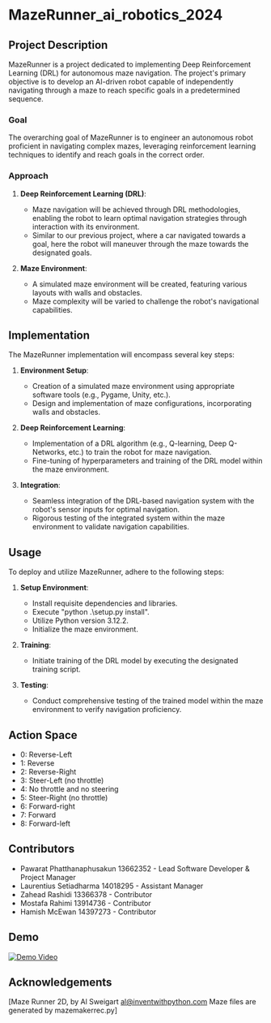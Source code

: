 # MazeRunner_ai_robotics_2024

## Project Description

MazeRunner is a project dedicated to implementing Deep Reinforcement Learning (DRL) for autonomous maze navigation. The project's primary objective is to develop an AI-driven robot capable of independently navigating through a maze to reach specific goals in a predetermined sequence.

### Goal

The overarching goal of MazeRunner is to engineer an autonomous robot proficient in navigating complex mazes, leveraging reinforcement learning techniques to identify and reach goals in the correct order.

### Approach

1. **Deep Reinforcement Learning (DRL)**:

   - Maze navigation will be achieved through DRL methodologies, enabling the robot to learn optimal navigation strategies through interaction with its environment.
   - Similar to our previous project, where a car navigated towards a goal, here the robot will maneuver through the maze towards the designated goals.

2. **Maze Environment**:

   - A simulated maze environment will be created, featuring various layouts with walls and obstacles.
   - Maze complexity will be varied to challenge the robot's navigational capabilities.

## Implementation

The MazeRunner implementation will encompass several key steps:

1. **Environment Setup**:

   - Creation of a simulated maze environment using appropriate software tools (e.g., Pygame, Unity, etc.).
   - Design and implementation of maze configurations, incorporating walls and obstacles.

2. **Deep Reinforcement Learning**:

   - Implementation of a DRL algorithm (e.g., Q-learning, Deep Q-Networks, etc.) to train the robot for maze navigation.
   - Fine-tuning of hyperparameters and training of the DRL model within the maze environment.

3. **Integration**:

   - Seamless integration of the DRL-based navigation system with the robot's sensor inputs for optimal navigation.
   - Rigorous testing of the integrated system within the maze environment to validate navigation capabilities.

## Usage

To deploy and utilize MazeRunner, adhere to the following steps:

1. **Setup Environment**:

   - Install requisite dependencies and libraries.
   - Execute "python .\setup.py install".
   - Utilize Python version 3.12.2.
   - Initialize the maze environment.

2. **Training**:

   - Initiate training of the DRL model by executing the designated training script.

3. **Testing**:
   - Conduct comprehensive testing of the trained model within the maze environment to verify navigation proficiency.

## Action Space

- 0: Reverse-Left
- 1: Reverse
- 2: Reverse-Right
- 3: Steer-Left (no throttle)
- 4: No throttle and no steering
- 5: Steer-Right (no throttle)
- 6: Forward-right
- 7: Forward
- 8: Forward-left

## Contributors

- Pawarat Phatthanaphusakun 13662352 - Lead Software Developer & Project Manager
- Laurentius Setiadharma 14018295 - Assistant Manager
- Zahead Rashidi 13366378 - Contributor
- Mostafa Rahimi 13914736 - Contributor
- Hamish McEwan 14397273 - Contributor

## Demo

[![Demo Video](https://img.youtube.com/vi/xDCfFlaXbyM/0.jpg)](https://youtu.be/xDCfFlaXbyM)

## Acknowledgements

[Maze Runner 2D, by Al Sweigart al@inventwithpython.com Maze files are generated by mazemakerrec.py]
